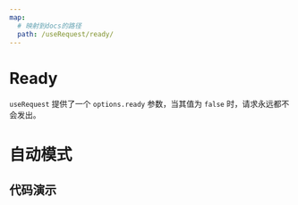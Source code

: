 ```yaml
---
map:
  # 映射到docs的路径
  path: /useRequest/ready/
---
```


# Ready

`useRequest` 提供了一个 `options.ready` 参数，当其值为 `false` 时，请求永远都不会发出。

# 自动模式

## 代码演示

<demo src="./demo/demo.vue"
  language="vue"
  title=""
  desc="每次 ready 从 false 变为 true 时，都会重新发起请求">
</demo>
